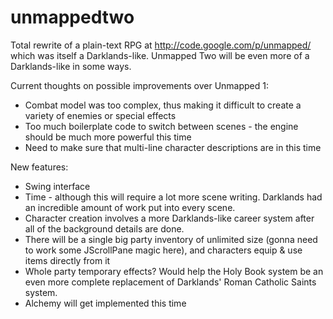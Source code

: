 unmappedtwo
===========

Total rewrite of a plain-text RPG at http://code.google.com/p/unmapped/ which was itself a Darklands-like. Unmapped Two will be even more of a Darklands-like in some ways.

Current thoughts on possible improvements over Unmapped 1:

* Combat model was too complex, thus making it difficult to create a variety of enemies or special effects
* Too much boilerplate code to switch between scenes - the engine should be much more powerful this time
* Need to make sure that multi-line character descriptions are in this time

New features:
* Swing interface
* Time - although this will require a lot more scene writing. Darklands had an incredible amount of work put into every scene.
* Character creation involves a more Darklands-like career system after all of the background details are done.
* There will be a single big party inventory of unlimited size (gonna need to work some JScrollPane magic here), and characters equip & use items directly from it
* Whole party temporary effects? Would help the Holy Book system be an even more complete replacement of Darklands' Roman Catholic Saints system.
* Alchemy will get implemented this time
